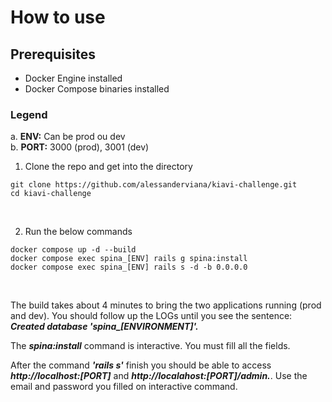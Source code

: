 # How to use

## Prerequisites
* Docker Engine installed <br/>
* Docker Compose binaries installed <br/>

### Legend
a. **ENV:** Can be prod ou dev <br/>
b. **PORT:** 3000 (prod), 3001 (dev) <br/>

1. Clone the repo and get into the directory
```shell
git clone https://github.com/alessanderviana/kiavi-challenge.git
cd kiavi-challenge
```
 <br/>

2. Run the below commands <br/>
```shell
docker compose up -d --build
docker compose exec spina_[ENV] rails g spina:install
docker compose exec spina_[ENV] rails s -d -b 0.0.0.0
```
 <br/>

The build takes about 4 minutes to bring the two applications running (prod and dev). You should follow up the LOGs until you see the sentence: ***Created database 'spina_[ENVIRONMENT]'.***

The ***spina:install*** command is interactive. You must fill all the fields.

After the command ***'rails s'*** finish you should be able to access ***http://localhost:[PORT]*** and ***http://localahost:[PORT]/admin.***. Use the email and password you filled on interactive command.
